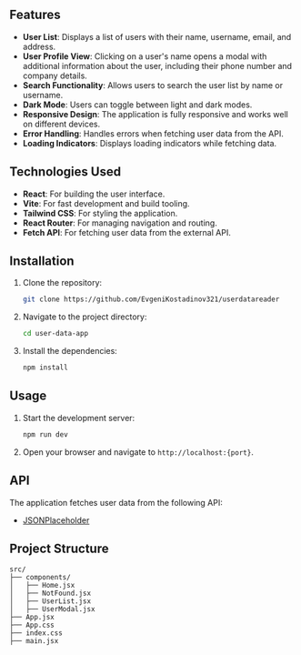 ## Features

- **User List**: Displays a list of users with their name, username, email, and address.
- **User Profile View**: Clicking on a user's name opens a modal with additional information about the user, including their phone number and company details.
- **Search Functionality**: Allows users to search the user list by name or username.
- **Dark Mode**: Users can toggle between light and dark modes.
- **Responsive Design**: The application is fully responsive and works well on different devices.
- **Error Handling**: Handles errors when fetching user data from the API.
- **Loading Indicators**: Displays loading indicators while fetching data.

## Technologies Used

- **React**: For building the user interface.
- **Vite**: For fast development and build tooling.
- **Tailwind CSS**: For styling the application.
- **React Router**: For managing navigation and routing.
- **Fetch API**: For fetching user data from the external API.

## Installation

1. Clone the repository:
   ```sh
   git clone https://github.com/EvgeniKostadinov321/userdatareader
   ```
2. Navigate to the project directory:
   ```sh
   cd user-data-app
   ```
3. Install the dependencies:
   ```sh
   npm install
   ```

## Usage

1. Start the development server:
   ```sh
   npm run dev
   ```
2. Open your browser and navigate to `http://localhost:{port}`.

## API

The application fetches user data from the following API:
- [JSONPlaceholder](https://jsonplaceholder.typicode.com/users)

## Project Structure

```
src/
├── components/
│   ├── Home.jsx
│   ├── NotFound.jsx
│   ├── UserList.jsx
│   ├── UserModal.jsx
├── App.jsx
├── App.css
├── index.css
├── main.jsx
```


